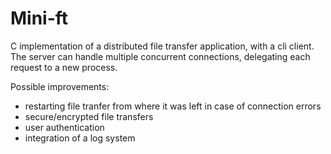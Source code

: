 # Mini-ft
C implementation of a distributed file transfer application, with a cli client.
The server can handle multiple concurrent connections, delegating each request to a new process.

Possible improvements:
- restarting file tranfer from where it was left in case of connection errors
- secure/encrypted file transfers
- user authentication
- integration of a log system

